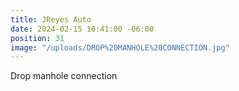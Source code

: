 ```yaml
---
title: JReyes Auto
date: 2024-02-15 10:41:00 -06:00
position: 31
image: "/uploads/DROP%20MANHOLE%20CONNECTION.jpg"
---
```


Drop manhole connection
